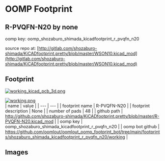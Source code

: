 # OOMP Footprint  
## R-PVQFN-N20  by none  
  
oomp key: oomp_shozaburo_shimada_kicadfootprint_r_pvqfn_n20  
  
source repo at: [http://gitlab.com/shozaburo-shimada/KiCADfootprint.pretty/blob/master/WSON10.kicad_mod](http://gitlab.com/shozaburo-shimada/KiCADfootprint.pretty/blob/master/WSON10.kicad_mod)  
## Footprint  
  
[![working_kicad_pcb_3d.png](working_kicad_pcb_3d_600.png)](working_kicad_pcb_3d.png)  
  
[![working.png](working_600.png)](working.png)  
| name | value | 
| --- | --- | 
| footprint name | R-PVQFN-N20 | 
| footprint description | None | 
| number of pads | 48 | 
| github path | http://github.com/shozaburo-shimada/KiCADfootprint.pretty/blob/master/R-PVQFN-N20.kicad_mod | 
| oomp key | oomp_shozaburo_shimada_kicadfootprint_r_pvqfn_n20 | 
| oomp bot github | https://github.com/oomlout/oomlout_oomp_footprint_bot/tree/main/footprints/shozaburo_shimada_kicadfootprint_r_pvqfn_n20/working | 
## Images  

